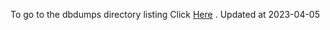 To go to the dbdumps directory listing Click [Here](https://ipfs.io/ipfs/bafkreiapfwcycbwhibrxvsj35pml76572yyomdhjkuw7kf5nfjnn7x74bu) . Updated at 2023-04-05